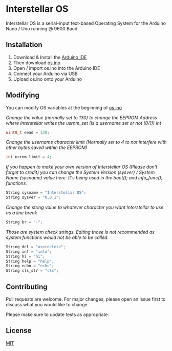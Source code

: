 # Interstellar OS

Interstellar OS is a serial-input text-based Operating System for the Arduino Nano / Uno running @ 9600 Baud.

## Installation

1) Download & Install the [Arduino IDE](https://www.arduino.cc/en/software)
2) Then download [os.ino]()
3) Open / import os.ino into the Arduino IDE
4) Connect your Arduino via USB
5) Upload os.ino onto your Arduino

## Modifying
You can modify OS variables at the beginning of [os.ino]()

_Change the value (normally set to 130) to change the EEPROM Address where Interstellar writes the usrnm_set (Is a username set or not (0/1)) int_
```c
uint8_t eead = 130;
```
_Change the username character limit (Normally set to 4 to not interfere with other bytes saved within the EEPROM)_
```c
int usrnm_limit = 4;
```
_If you happen to make your own version of Interstellar OS (Please don't forget to credit) you can change the System Version (sysver) / System Name (sysname) value here. It's being used in the boot(); and info_func(); functions._
```c
String sysname = "Interstellar OS";
String sysver = "0.0.1";
```
_Change the string value to whatever character you want Interstellar to use as a line break_
```c
String br = "-";
```
_Those are system check strings. Editing those is not recommended as system functions would not be able to be called._
```c
String del = "userdelete";
String inf = "info";
String hi = "hi";
String help = "help";
String echo = "echo";
String cls_str = "cls";
```

## Contributing
Pull requests are welcome. For major changes, please open an issue first to discuss what you would like to change.

Please make sure to update tests as appropriate.

## License
[MIT](https://choosealicense.com/licenses/mit/)
